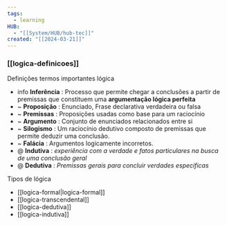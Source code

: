 ```yaml
---
tags:
  - learning
HUB:
  - "[[System/HUB/hub-tec]]"
created: "[[2024-03-21]]"
---
```

### [[logica-definicoes]]

Definições termos importantes lógica

- info **Inferência** : Processo que permite chegar a conclusões a partir de premissas que constituem uma **argumentação lógica perfeita**
- ~ **Proposição** : Enunciado, Frase declarativa verdadeira ou falsa
- ~ **Premissas** : Proposições usadas como base para um raciocínio 
- ~ **Argumento** : Conjunto de enunciados relacionados entre si
- ~ **Silogismo** : Um raciocínio dedutivo composto de premissas que permite deduzir uma conclusão.
- ~ **Falácia** : Argumentos logicamente incorretos.
- @ **Indutiva** : *experiência com a verdade e fatos particulares na busca de uma conclusão geral*
- @ **Dedutiva** : *Premissas gerais para concluir verdades específicas*

Tipos de lógica
- [[logica-formal|logica-formal]]
- [[logica-transcendental]]
- [[logica-dedutiva]]
- [[logica-indutiva]]

